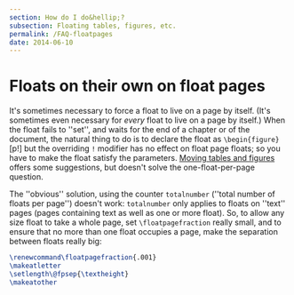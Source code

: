 ```yaml
---
section: How do I do&hellip;?
subsection: Floating tables, figures, etc.
permalink: /FAQ-floatpages
date: 2014-06-10
---
```


# Floats on their own on float pages

It's sometimes necessary to force a float to live on a page by itself.
(It's sometimes even necessary for _every_ float to live on a
page by itself.)  When the float fails to ''set'', and waits for the end
of a chapter or of the document, the natural thing to do is to declare
the float as
  `\begin{figure}`[p!]
but the overriding `!` modifier has no effect on float page floats; so
you have to make the float satisfy the parameters.
[Moving tables and figures](/FAQ-floats) offers some
suggestions, but doesn't solve the one-float-per-page question.

The ''obvious'' solution, using the counter `totalnumber`
(''total number of floats per page'') doesn't work:
`totalnumber` only applies to floats on ''text'' pages (pages
containing text as well as one or more float).  So, to allow any
size float to take a whole page, set `\floatpagefraction` really
small, and to ensure that no more than one float occupies a page, make
the separation between floats really big:
```latex
\renewcommand\floatpagefraction{.001}
\makeatletter
\setlength\@fpsep{\textheight}
\makeatother
```

